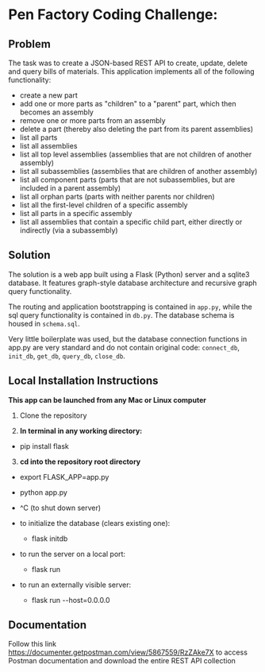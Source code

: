 Pen Factory Coding Challenge:
============================

Problem
-------
The task was to create a JSON-based REST API to create, update, delete and query
bills of materials. This application implements all of the following
functionality:

- create a new part
- add one or more parts as "children" to a "parent" part, which then becomes an assembly
- remove one or more parts from an assembly
- delete a part (thereby also deleting the part from its parent assemblies)
- list all parts
- list all assemblies
- list all top level assemblies (assemblies that are not children of another assembly)
- list all subassemblies (assemblies that are children of another assembly)
- list all component parts (parts that are not subassemblies, but are included in a parent assembly)
- list all orphan parts (parts with neither parents nor children)
- list all the first-level children of a specific assembly
- list all parts in a specific assembly
- list all assemblies that contain a specific child part, either directly or indirectly (via a subassembly)

Solution
--------
The solution is a web app built using a Flask (Python) server and a sqlite3
database. It features graph-style database architecture and recursive graph
query functionality.

The routing and application bootstrapping is contained in `app.py`, while the
sql query functionality is contained in `db.py`. The database schema is housed
in `schema.sql`.

Very little boilerplate was used, but the database connection functions in
app.py are very standard and do not contain original code: `connect_db`,
`init_db`, `get_db`, `query_db`, `close_db`.

Local Installation Instructions
-------------------------------

**This app can be launched from any Mac or Linux computer**

1. Clone the repository

2. **In terminal in any working directory:**

  * pip install flask

3. **cd into the repository root directory**

  * export FLASK_APP=app.py
  * python app.py
  * ^C (to shut down server)

  * to initialize the database (clears existing one):
    * flask initdb

  * to run the server on a local port:
    * flask run
  * to run an externally visible server:
    * flask run --host=0.0.0.0

Documentation
-------------
Follow this link https://documenter.getpostman.com/view/5867559/RzZAke7X to
access Postman documentation and download the entire REST API collection
